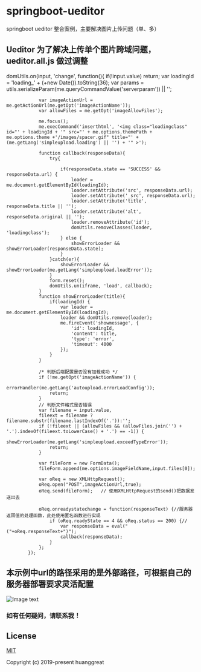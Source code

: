 # springboot-ueditor
springboot ueditor 整合案例，主要解决图片上传问题（单、多）


## Ueditor 为了解决上传单个图片跨域问题，ueditor.all.js 做过调整

domUtils.on(input, 'change', function(){
                if(!input.value) return;
                var loadingId = 'loading_' + (+new Date()).toString(36);
                var params = utils.serializeParam(me.queryCommandValue('serverparam')) || '';
 
                var imageActionUrl = me.getActionUrl(me.getOpt('imageActionName'));
                var allowFiles = me.getOpt('imageAllowFiles');
 
                me.focus();
                me.execCommand('inserthtml', '<img class="loadingclass" id="' + loadingId + '" src="' + me.options.themePath + me.options.theme +'/images/spacer.gif" title="' + (me.getLang('simpleupload.loading') || '') + '" >');
 
                function callback(responseData){
                    try{
 
                        if(responseData.state == 'SUCCESS' && responseData.url) {
                            loader = me.document.getElementById(loadingId);
                            loader.setAttribute('src', responseData.url);
                            loader.setAttribute('_src', responseData.url);
                            loader.setAttribute('title', responseData.title || '');
                            loader.setAttribute('alt', responseData.original || '');
                            loader.removeAttribute('id');
                            domUtils.removeClasses(loader, 'loadingclass');
                        } else {
                            showErrorLoader && showErrorLoader(responseData.state);
                        }
                    }catch(er){
                        showErrorLoader && showErrorLoader(me.getLang('simpleupload.loadError'));
                    }
                    form.reset();
                    domUtils.un(iframe, 'load', callback);
                }
                function showErrorLoader(title){
                    if(loadingId) {
                        var loader = me.document.getElementById(loadingId);
                        loader && domUtils.remove(loader);
                        me.fireEvent('showmessage', {
                            'id': loadingId,
                            'content': title,
                            'type': 'error',
                            'timeout': 4000
                        });
                    }
                }
 
                /* 判断后端配置是否没有加载成功 */
                if (!me.getOpt('imageActionName')) {
                    errorHandler(me.getLang('autoupload.errorLoadConfig'));
                    return;
                }
                // 判断文件格式是否错误
                var filename = input.value,
                fileext = filename ? filename.substr(filename.lastIndexOf('.')):'';
                if (!fileext || (allowFiles && (allowFiles.join('') + '.').indexOf(fileext.toLowerCase() + '.') == -1)) {
                    showErrorLoader(me.getLang('simpleupload.exceedTypeError'));
                    return;
                }
 
                var fileForm = new FormData();
                fileForm.append(me.options.imageFieldName,input.files[0]);
 
                var oReq = new XMLHttpRequest();
                oReq.open("POST",imageActionUrl,true);
                oReq.send(fileForm);   // 使用XMLHttpRequest的send()把数据发送出去
 
                oReq.onreadystatechange = function(responseText) {//服务器返回值的处理函数，此处使用匿名函数进行实现 
                    if (oReq.readyState == 4 && oReq.status == 200) {// 
                        var responseData = eval("("+oReq.responseText+")");
                        callback(responseData);
                    } 
                }; 
            });

## 本示例中url的路径采用的是外部路径，可根据自己的服务器部署要求灵活配置
![Image text](https://raw.githubusercontent.com/huanggreat/springboot-ueditor/master/%E6%88%AA%E5%9B%BE.png)
### 如有任何疑问，请联系我！

## License

[MIT](https://github.com/huanggreat/springboot-uedito/LICENSE)

Copyright (c) 2019-present huanggreat


